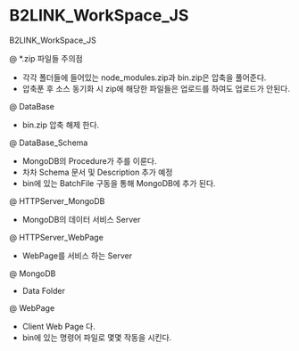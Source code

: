 # B2LINK_WorkSpace_JS
B2LINK_WorkSpace_JS

@ *.zip 파일들 주의점
  - 각각 폴더들에 들어있는 node_modules.zip과 bin.zip은 압축을 풀어준다.
  - 압축푼 후 소스 동기화 시 zip에 해당한 파일들은 업로드를 하여도 업로드가 안된다.


@ DataBase
  - bin.zip 압축 해제 한다.

@ DataBase_Schema
  - MongoDB의 Procedure가 주를 이룬다.
  - 차차 Schema 문서 및 Description 추가 예정
  - bin에 있는 BatchFile 구동을 통해 MongoDB에 추가 된다.

@ HTTPServer_MongoDB
  - MongoDB의 데이터 서비스 Server

@ HTTPServer_WebPage
  - WebPage를 서비스 하는 Server

@ MongoDB
  - Data Folder

@ WebPage
  - Client Web Page 다.
  - bin에 있는 명령어 파일로 몇몇 작동을 시킨다.
